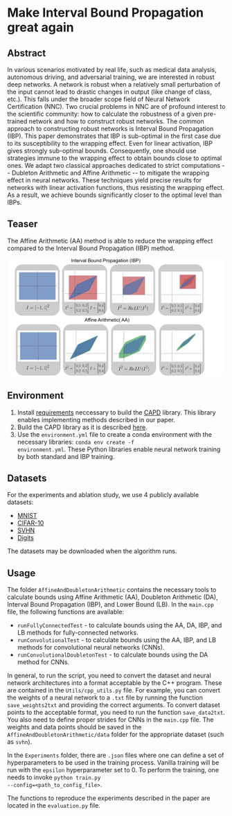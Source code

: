 # Make Interval Bound Propagation great again

## Abstract
In various scenarios motivated by real life, such as medical data analysis, autonomous driving, and adversarial training, we are interested in robust deep networks. A network is robust when a relatively small perturbation of the input cannot lead to drastic changes in output (like change of class, etc.). This falls under the broader scope field of Neural Network Certification (NNC).
Two crucial problems in NNC are of profound interest to the scientific community: how to calculate the robustness of a given pre-trained network and how to construct robust networks. The common approach to constructing robust networks is Interval Bound Propagation (IBP). 
This paper demonstrates that IBP is sub-optimal in the first case due to its susceptibility to the wrapping effect. Even for linear activation, IBP gives strongly sub-optimal bounds. Consequently, one should use strategies immune to the wrapping effect to obtain bounds close to optimal ones. We adapt two classical approaches dedicated to strict computations -- Dubleton Arithmetic and Affine Arithmetic -- to mitigate the wrapping effect in neural networks. These techniques yield precise results for networks with linear activation functions, thus resisting the wrapping effect. As a result, we achieve bounds significantly closer to the optimal level than IBPs.

## Teaser
The Affine Arithmetic (AA) method is able to reduce the wrapping effect compared to the Interval Bound Propagation (IBP) method.

![Working scheme of the AA and IBP methods](./teaser.png)

## Environment
1. Install [requirements](http://capd.ii.uj.edu.pl/html/capd_requirements.html) neccessary to build the [CAPD](https://github.com/CAPDGroup/CAPD) library. This library enables implementing methods described in our paper. 
2. Build the CAPD library as it is described [here](https://github.com/CAPDGroup/CAPD).
3. Use the <code>environment.yml</code> file to create a conda environment with the necessary libraries: <code>conda env create -f environment.yml</code>. These Python libraries enable neural network training by both standard and IBP training.

## Datasets
For the experiments and ablation study, we use 4 publicly available datasets:
* [MNIST](https://pytorch.org/vision/stable/generated/torchvision.datasets.MNIST.html)
* [CIFAR-10](https://pytorch.org/vision/stable/generated/torchvision.datasets.CIFAR10.html) 
* [SVHN](https://pytorch.org/vision/main/generated/torchvision.datasets.SVHN.html)
* [Digits](https://scikit-learn.org/stable/auto_examples/datasets/plot_digits_last_image.html)


The datasets may be downloaded when the algorithm runs.

## Usage
The folder <code>AffineAndDoubletonArithmetic</code> contains the necessary tools to calculate bounds using Affine Arithmetic (AA), Doubleton Arithmetic (DA), Interval Bound Propagation (IBP), and Lower Bound (LB). In the <code>main.cpp</code> file, the following functions are available:
* <code>runFullyConnectedTest</code> - to calculate bounds using the AA, DA, IBP, and LB methods for fully-connected networks.
* <code>runConvolutionalTest</code> - to calculate bounds using the AA, IBP, and LB methods for convolutional neural networks (CNNs).
* <code>runConvolutionalDoubletonTest</code> - to calculate bounds using the DA method for CNNs.

In general, to run the script, you need to convert the dataset and neural network architectures into a format acceptable by the C++ program. These are contained in the <code>Utils/cpp_utils.py</code> file. For example, you can convert the weights of a neural network to a <code>.txt</code> file by running the function <code>save_weights2txt</code> and providing the correct arguments. To convert dataset points to the acceptable format, you need to run the function <code>save_data2txt</code>. You also need to define proper strides for CNNs in the <code>main.cpp</code> file. The weights and data points should be saved in the <code>AffineAndDoubletonArithmetic/data</code> folder for the appropriate dataset (such as <code>svhn</code>).

In the <code>Experiments</code> folder, there are <code>.json</code> files where one can define a set of hyperparameters to be used in the training process. Vanilla training will be run with the <code>epsilon</code> hyperparameter set to 0. To perform the training, one needs to invoke <code>python train.py --config=<path_to_config_file></code>.

The functions to reproduce the experiments described in the paper are located in the <code>evaluation.py</code> file.

